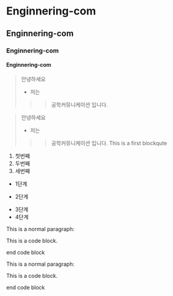 # Enginnering-com
## Enginnering-com
### Enginnering-com
#### Enginnering-com
> 안녕하세요 
>+ 저는
>>> 공학커뮤니케이션 입니다.

> 안녕하세요 
> + 저는
>>> 공학커뮤니케이션 입니다.
>>> This is a first blockqute

1) 첫번째
2) 두번째
3) 세번째

* 1단계
 - 2단계
  + 3단계
   + 4단계

This is a normal paragraph:

  This is a code block.

end code block

This is a normal paragraph:

  This is a code block.

end code block
